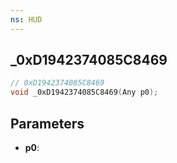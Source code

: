 ```yaml
---
ns: HUD
---
```

## _0xD1942374085C8469

```c
// 0xD1942374085C8469
void _0xD1942374085C8469(Any p0);
```


## Parameters
* **p0**: 

